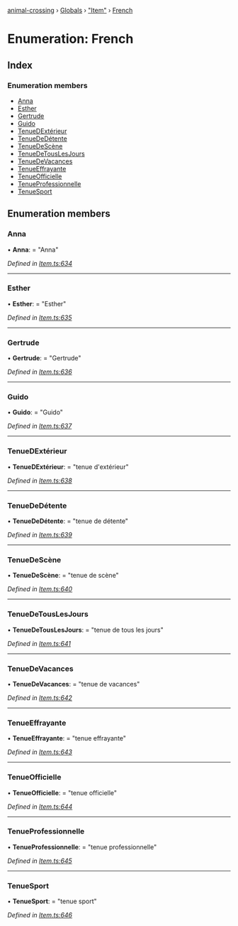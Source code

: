[animal-crossing](../README.md) › [Globals](../globals.md) › ["Item"](../modules/_item_.md) › [French](_item_.french.md)

# Enumeration: French

## Index

### Enumeration members

* [Anna](_item_.french.md#anna)
* [Esther](_item_.french.md#esther)
* [Gertrude](_item_.french.md#gertrude)
* [Guido](_item_.french.md#guido)
* [TenueDExtérieur](_item_.french.md#tenuedextérieur)
* [TenueDeDétente](_item_.french.md#tenuededétente)
* [TenueDeScène](_item_.french.md#tenuedescène)
* [TenueDeTousLesJours](_item_.french.md#tenuedetouslesjours)
* [TenueDeVacances](_item_.french.md#tenuedevacances)
* [TenueEffrayante](_item_.french.md#tenueeffrayante)
* [TenueOfficielle](_item_.french.md#tenueofficielle)
* [TenueProfessionnelle](_item_.french.md#tenueprofessionnelle)
* [TenueSport](_item_.french.md#tenuesport)

## Enumeration members

###  Anna

• **Anna**: = "Anna"

*Defined in [Item.ts:634](https://github.com/Norviah/animal-crossing/blob/2c80bbc/module/types/Item.ts#L634)*

___

###  Esther

• **Esther**: = "Esther"

*Defined in [Item.ts:635](https://github.com/Norviah/animal-crossing/blob/2c80bbc/module/types/Item.ts#L635)*

___

###  Gertrude

• **Gertrude**: = "Gertrude"

*Defined in [Item.ts:636](https://github.com/Norviah/animal-crossing/blob/2c80bbc/module/types/Item.ts#L636)*

___

###  Guido

• **Guido**: = "Guido"

*Defined in [Item.ts:637](https://github.com/Norviah/animal-crossing/blob/2c80bbc/module/types/Item.ts#L637)*

___

###  TenueDExtérieur

• **TenueDExtérieur**: = "tenue d'extérieur"

*Defined in [Item.ts:638](https://github.com/Norviah/animal-crossing/blob/2c80bbc/module/types/Item.ts#L638)*

___

###  TenueDeDétente

• **TenueDeDétente**: = "tenue de détente"

*Defined in [Item.ts:639](https://github.com/Norviah/animal-crossing/blob/2c80bbc/module/types/Item.ts#L639)*

___

###  TenueDeScène

• **TenueDeScène**: = "tenue de scène"

*Defined in [Item.ts:640](https://github.com/Norviah/animal-crossing/blob/2c80bbc/module/types/Item.ts#L640)*

___

###  TenueDeTousLesJours

• **TenueDeTousLesJours**: = "tenue de tous les jours"

*Defined in [Item.ts:641](https://github.com/Norviah/animal-crossing/blob/2c80bbc/module/types/Item.ts#L641)*

___

###  TenueDeVacances

• **TenueDeVacances**: = "tenue de vacances"

*Defined in [Item.ts:642](https://github.com/Norviah/animal-crossing/blob/2c80bbc/module/types/Item.ts#L642)*

___

###  TenueEffrayante

• **TenueEffrayante**: = "tenue effrayante"

*Defined in [Item.ts:643](https://github.com/Norviah/animal-crossing/blob/2c80bbc/module/types/Item.ts#L643)*

___

###  TenueOfficielle

• **TenueOfficielle**: = "tenue officielle"

*Defined in [Item.ts:644](https://github.com/Norviah/animal-crossing/blob/2c80bbc/module/types/Item.ts#L644)*

___

###  TenueProfessionnelle

• **TenueProfessionnelle**: = "tenue professionnelle"

*Defined in [Item.ts:645](https://github.com/Norviah/animal-crossing/blob/2c80bbc/module/types/Item.ts#L645)*

___

###  TenueSport

• **TenueSport**: = "tenue sport"

*Defined in [Item.ts:646](https://github.com/Norviah/animal-crossing/blob/2c80bbc/module/types/Item.ts#L646)*

